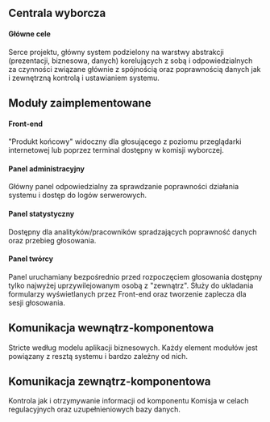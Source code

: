 ﻿## Centrala wyborcza
#### Główne cele
Serce projektu, główny system podzielony na warstwy abstrakcji (prezentacji, biznesowa, danych) korelujących z sobą i odpowiedzialnych za czynności związane głównie z spójnością oraz poprawnością danych jak i zewnętrzną kontrolą i ustawianiem systemu.
## Moduły zaimplementowane
#### Front-end
"Produkt końcowy" widoczny dla głosującego z poziomu przeglądarki internetowej lub poprzez terminal dostępny w komisji wyborczej.
#### Panel administracyjny
Główny panel odpowiedzialny za sprawdzanie poprawności działania systemu i dostęp do logów serwerowych.
#### Panel statystyczny
Dostępny dla analityków/pracowników spradzających poprawność danych oraz przebieg głosowania.
#### Panel twórcy
Panel uruchamiany bezpośrednio przed rozpoczęciem głosowania dostępny tylko najwyżej uprzywilejowanym osobą z "zewnątrz". Służy do układania formularzy wyświetlanych przez Front-end oraz tworzenie zaplecza dla sesji głosowania.
## Komunikacja wewnątrz-komponentowa
Stricte według modelu aplikacji biznesowych. Każdy element modułów jest powiązany z resztą systemu i bardzo zależny od nich.
## Komunikacja zewnątrz-komponentowa
Kontrola jak i otrzymywanie informacji od komponentu Komisja w celach regulacyjnych oraz uzupełnieniowych bazy danych.
